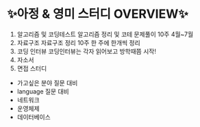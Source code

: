 # ✨아정 & 영미 스터디 OVERVIEW✨

1. 알고리즘 및 코딩테스트
알고리즘 정리 및 코테 문제풀이 10주 4월~7월
2. 자료구조 
자료구조 정리 10주 한 주에 한개씩 정리 
3. 코딩 인터뷰
코딩인터뷰는 각자 읽어보고 방학때쯤 시작!
4. 자소서
5. 면접 스터디

+ 가고싶은 분야 질문 대비
+ language 질문 대비
+ 네트워크
+ 운영체제
+ 데이터베이스

